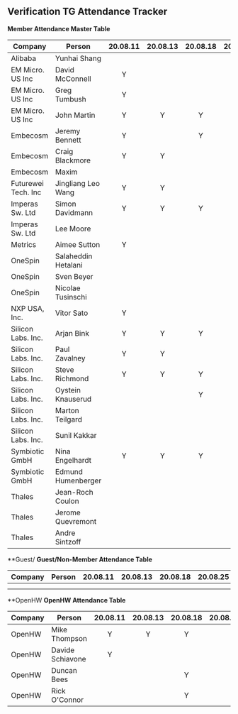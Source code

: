 ## Verification TG Attendance Tracker

**Member Attendance Master Table**


| Company             |  Person            |20.08.11|20.08.13|20.08.18|20.08.25|20.08.27|20.09.01|20.09.08|20.09.10|20.09.15|20.09.22|20.09.24|20.10.08|20.10.20|20.MM.DD|
|---------------------|--------------------|:------:|:------:|:------:|:------:|:------:|:------:|:------:|:------:|:------:|:------:|:------:|:------:|:------:|:------:|
| Alibaba             | Yunhai Shang       |        |        |        |        |    Y   |        |        |        |        |        |        |        |        |        |
| EM Micro. US Inc    | David McConnell    | Y      |        |        |        |        |    Y   |        |        |   Y    |   Y    |        |   Y    |    Y   |        |
| EM Micro. US Inc    | Greg Tumbush       | Y      |        |        |        |    Y   |    Y   |   Y    |   Y    |   Y    |   Y    |        |   Y    |    Y   |        |
| EM Micro. US Inc    | John Martin        | Y      |   Y    |    Y   |        |    Y   |    Y   |   Y    |   Y    |   Y    |   Y    |    Y   |   Y    |    Y   |        |
| Embecosm            | Jeremy Bennett     | Y      |        |    Y   |        |        |    Y   |   Y    |   Y    |        |        |    Y   |   Y    |        |        |
| Embecosm            | Craig Blackmore    | Y      |   Y    |        |        |        |        |        |        |        |   Y    |        |        |    Y   |        |
| Embecosm            | Maxim              |        |        |        |        |        |        |        |        |   Y    |        |        |        |        |        |
| Futurewei Tech. Inc | Jingliang Leo Wang | Y      |   Y    |        |        |    Y   |    Y   |   Y    |   Y    |   Y    |        |   Y    |   Y    |    Y   |        |
| Imperas Sw. Ltd     | Simon Davidmann    | Y      |   Y    |    Y   |        |        |    Y   |        |   Y    |   Y    |   Y    |    Y   |        |    Y   |        |
| Imperas Sw. Ltd     | Lee Moore          |        |        |        |    Y   |        |        |   Y    |        |   Y    |   Y    |   Y    |   Y    |        |        |
| Metrics             | Aimee Sutton       | Y      |        |        |    Y   |        |    Y   |   Y    |        |   Y    |   Y    |        |   Y    |    Y   |        |
| OneSpin             | Salaheddin Hetalani|        |        |        |    Y   |        |    Y   |   Y    |        |        |        |        |   Y    |        |        |
| OneSpin             | Sven Beyer         |        |        |        |        |        |        |   Y    |        |   Y    |   Y    |        |        |        |        |
| OneSpin             | Nicolae Tusinschi  |        |        |        |        |        |        |        |        |        |        |        |   Y    |        |        |
| NXP USA, Inc.       | Vitor Sato         | Y      |        |        |        |        |        |        |        |        |        |        |        |        |        |
| Silicon Labs. Inc.  | Arjan Bink         | Y      |   Y    |    Y   |        |        |    Y   |        |        |    Y   |   Y    |        |        |        |        |
| Silicon Labs. Inc.  | Paul Zavalney      | Y      |   Y    |        |        |        |    Y   |   Y    |   Y    |    Y   |   Y    |        |        |        |        |
| Silicon Labs. Inc.  | Steve Richmond     | Y      |   Y    |    Y   |        |    Y   |    Y   |   Y    |   Y    |    Y   |   Y    |        |   Y    |    Y   |        |
| Silicon Labs. Inc.  | Oystein Knauserud  |        |        |    Y   |        |        |    Y   |        |        |    Y   |   Y    |        |   Y    |    Y   |        |
| Silicon Labs. Inc.  | Marton Teilgard    |        |        |        |        |        |        |        |        |        |        |        |   Y    |        |        |
| Silicon Labs. Inc.  | Sunil Kakkar       |        |        |        |        |        |        |        |        |        |   Y    |        |   Y    |    Y   |        |
| Symbiotic GmbH      | Nina Engelhardt    | Y      |   Y    |    Y   |        |        |        |   Y    |   Y    |    Y   |   Y    |    Y   |   Y    |    Y   |        |
| Symbiotic GmbH      | Edmund Humenberger |        |        |        |        |        |        |        |        |        |        |        |        |    Y   |        |
| Thales              | Jean-Roch Coulon   |        |        |        |        |        |        |        |   Y    |        |        |        |        |        |        |
| Thales              | Jerome Quevremont  |        |        |        |        |        |        |        |   Y    |        |        |        |        |        |        |
| Thales              | Andre Sintzoff     |        |        |        |        |        |        |        |   Y    |        |        |        |        |        |        |


**Guest/
**Guest/Non-Member Attendance Table**

| Company             |  Person            |20.08.11|20.08.13|20.08.18|20.08.25|20.08.27|20.MM.DD|20.MM.DD|
|---------------------|--------------------|:------:|:------:|:------:|:------:|:------:|:------:|:------:|
|                     |                    |        |        |        |        |        |        |        |
|                     |                    |        |        |        |        |        |        |        |

**OpenHW
**OpenHW Attendance Table**



| Company             |  Person            |20.08.11|20.08.13|20.08.18|20.08.25|20.08.27|20.09.08|20.09.10|20.09.15|20.09.22|20.09.24|20.10.08|20.10.20|20.MM.DD|
|---------------------|--------------------|:------:|:------:|:------:|:------:|:------:|:------:|:------:|:------:|:------:|:------:|:------:|:------:|:------:|
| OpenHW              | Mike Thompson      | Y      |    Y   |   Y    |        |    Y   |    Y   |    Y   |    Y   |    Y   |    Y   |    Y   |    Y   |        |
| OpenHW              | Davide Schiavone   | Y      |        |        |        |        |        |        |        |        |        |        |        |        |
| OpenHW              | Duncan Bees        |        |        |   Y    |        |        |        |        |        |    Y   |    Y   |    Y   |        |        |
| OpenHW              | Rick O'Connor      |        |        |   Y    |        |        |    Y   |        |        |    Y   |        |    Y   |    Y   |        |

